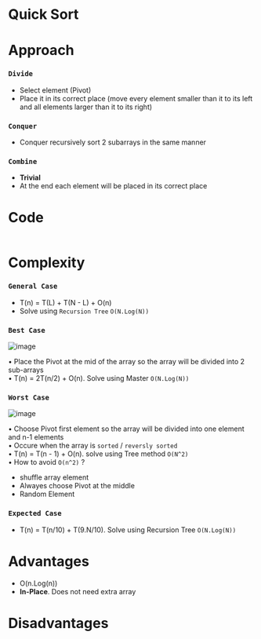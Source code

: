 # Quick Sort

# Approach

### `Divide`
-  Select element (Pivot)
-  Place it in its correct place (move every element smaller than it to its left and all elements larger than it to its right)

### `Conquer`
- Conquer recursively sort 2 subarrays in the same manner 

### `Combine`
- **Trivial**
- At the end each element will be placed in its correct place

# Code
```cpp

```

# Complexity 
### `General Case`
- T(n) = T(L) + T(N - L) + O(n)
- Solve using `Recursion Tree` `O(N.Log(N))`

### `Best Case` 
 ![image](https://user-images.githubusercontent.com/99830416/227734160-7d5e2b7a-abeb-4845-84dc-939d5be2bed2.png)
 
• Place the Pivot at the mid of the array so the array will be divided into 2 sub-arrays<br>
• T(n) = 2T(n/2) + O(n). Solve using Master `O(N.Log(N))`<br>

### `Worst Case` 
![image](https://user-images.githubusercontent.com/99830416/227735453-8d0651fc-cb59-496f-aedc-e0a011c46d7f.png)

• Choose Pivot first element so the array will be divided into one element and n-1 elements<br>
• Occure when the array is `sorted` / `reversly sorted`<br>
• T(n) = T(n - 1) + O(n). solve using Tree method `O(N^2)`<br>
• How to avoid `O(n^2)` ? <br>
  - shuffle array element
  - Alwayes choose Pivot at the middle 
  - Random Element

### `Expected Case` 
- T(n) = T(n/10) + T(9.N/10). Solve using Recursion Tree `O(N.Log(N))`

# Advantages
- O(n.Log(n)) 
- **In-Place**. Does not need extra array

# Disadvantages


 
